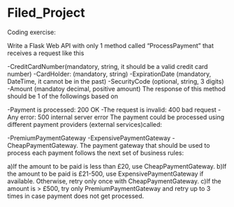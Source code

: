 # Filed_Project
Coding exercise:

Write a Flask Web API with only 1 method called “ProcessPayment” that receives a request like this

-CreditCardNumber(mandatory, string, it should be a valid credit card number)
-CardHolder: (mandatory, string)
-ExpirationDate (mandatory, DateTime, it cannot be in the past)
-SecurityCode (optional, string, 3 digits)
-Amount (mandatoy decimal, positive amount)
The response of this method should be 1 of the followings based on

-Payment is processed: 200 OK
-The request is invalid: 400 bad request
-Any error: 500 internal server error
The payment could be processed using different payment providers (external services)called:

-PremiumPaymentGateway
-ExpensivePaymentGateway
-CheapPaymentGateway.
The payment gateway that should be used to process each payment follows the next set of business rules:

a)If the amount to be paid is less than £20, use CheapPaymentGateway.
b)If the amount to be paid is £21-500, use ExpensivePaymentGateway if available. Otherwise, retry only once with CheapPaymentGateway.
c)If the amount is > £500, try only PremiumPaymentGateway and retry up to 3 times in case payment does not get processed.
